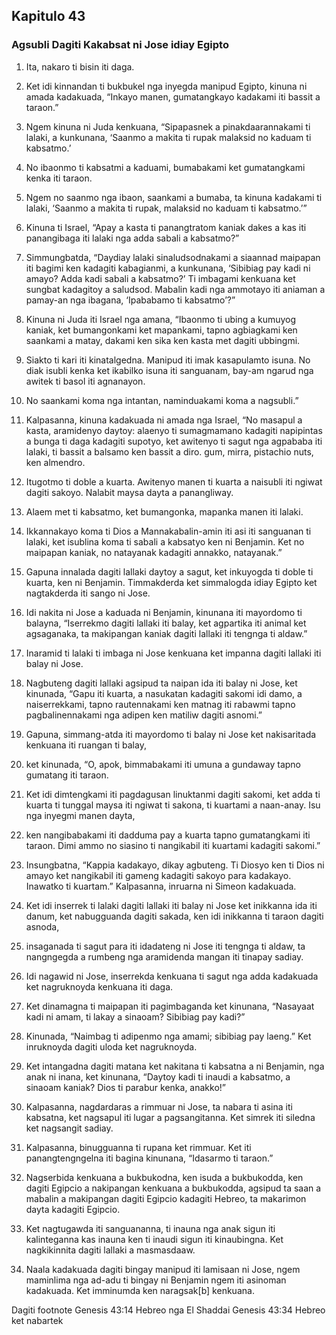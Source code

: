 Kapitulo 43
-----------

### Agsubli Dagiti Kakabsat ni Jose idiay Egipto

1. Ita, nakaro ti bisin iti daga.
2. Ket idi kinnandan ti bukbukel nga inyegda manipud Egipto, kinuna ni amada kadakuada, “Inkayo manen, gumatangkayo kadakami iti bassit a taraon.”
3. Ngem kinuna ni Juda kenkuana, “Sipapasnek a pinakdaarannakami ti lalaki, a kunkunana, ‘Saanmo a makita ti rupak malaksid no kaduam ti kabsatmo.’
4. No ibaonmo ti kabsatmi a kaduami, bumabakami ket gumatangkami kenka iti taraon.
5. Ngem no saanmo nga ibaon, saankami a bumaba, ta kinuna kadakami ti lalaki, ‘Saanmo a makita ti rupak, malaksid no kaduam ti kabsatmo.’”
6. Kinuna ti Israel, “Apay a kasta ti panangtratom kaniak dakes a kas iti panangibaga iti lalaki nga adda sabali a kabsatmo?”
7. Simmungbatda, “Daydiay lalaki sinaludsodnakami a siaannad maipapan iti bagimi ken kadagiti kabagianmi, a kunkunana, ‘Sibibiag pay kadi ni amayo? Adda kadi sabali a kabsatmo?’ Ti imbagami kenkuana ket sungbat kadagitoy a saludsod. Mabalin kadi nga ammotayo iti aniaman a pamay-an nga ibagana, ‘Ipababamo ti kabsatmo’?”
8. Kinuna ni Juda iti Israel nga amana, “Ibaonmo ti ubing a kumuyog kaniak, ket bumangonkami ket mapankami, tapno agbiagkami ken saankami a matay, dakami ken sika ken kasta met dagiti ubbingmi.
9. Siakto ti kari iti kinatalgedna. Manipud iti imak kasapulamto isuna. No diak isubli kenka ket ikabilko isuna iti sanguanam, bay-am ngarud nga awitek ti basol iti agnanayon.
10. No saankami koma nga intantan, naminduakami koma a nagsubli.”

11. Kalpasanna, kinuna kadakuada ni amada nga Israel, “No masapul a kasta, aramidenyo daytoy: alaenyo ti sumagmamano kadagiti napipintas a bunga ti daga kadagiti supotyo, ket awitenyo ti sagut nga agpababa iti lalaki, ti bassit a balsamo ken bassit a diro. gum, mirra, pistachio nuts, ken almendro.
12. Itugotmo ti doble a kuarta. Awitenyo manen ti kuarta a naisubli iti ngiwat dagiti sakoyo. Nalabit maysa dayta a panangliway.
13. Alaem met ti kabsatmo, ket bumangonka, mapanka manen iti lalaki.
14. Ikkannakayo koma ti Dios a Mannakabalin-amin iti asi iti sanguanan ti lalaki, ket isublina koma ti sabali a kabsatyo ken ni Benjamin. Ket no maipapan kaniak, no natayanak kadagiti annakko, natayanak.”

15. Gapuna innalada dagiti lallaki daytoy a sagut, ket inkuyogda ti doble ti kuarta, ken ni Benjamin. Timmakderda ket simmalogda idiay Egipto ket nagtakderda iti sango ni Jose.

16. Idi nakita ni Jose a kaduada ni Benjamin, kinunana iti mayordomo ti balayna, “Iserrekmo dagiti lallaki iti balay, ket agpartika iti animal ket agsaganaka, ta makipangan kaniak dagiti lallaki iti tengnga ti aldaw.”
17. Inaramid ti lalaki ti imbaga ni Jose kenkuana ket impanna dagiti lallaki iti balay ni Jose.
18. Nagbuteng dagiti lallaki agsipud ta naipan ida iti balay ni Jose, ket kinunada, “Gapu iti kuarta, a nasukatan kadagiti sakomi idi damo, a naiserrekkami, tapno rautennakami ken matnag iti rabawmi tapno pagbalinennakami nga adipen ken matiliw dagiti asnomi.”
19. Gapuna, simmang-atda iti mayordomo ti balay ni Jose ket nakisaritada kenkuana iti ruangan ti balay,
20. ket kinunada, “O, apok, bimmabakami iti umuna a gundaway tapno gumatang iti taraon.
21. Ket idi dimtengkami iti pagdagusan linuktanmi dagiti sakomi, ket adda ti kuarta ti tunggal maysa iti ngiwat ti sakona, ti kuartami a naan-anay. Isu nga inyegmi manen dayta,
22. ken nangibabakami iti dadduma pay a kuarta tapno gumatangkami iti taraon. Dimi ammo no siasino ti nangikabil iti kuartami kadagiti sakomi.”
23. Insungbatna, “Kappia kadakayo, dikay agbuteng. Ti Diosyo ken ti Dios ni amayo ket nangikabil iti gameng kadagiti sakoyo para kadakayo. Inawatko ti kuartam.” Kalpasanna, inruarna ni Simeon kadakuada.
24. Ket idi inserrek ti lalaki dagiti lallaki iti balay ni Jose ket inikkanna ida iti danum, ket nabugguanda dagiti sakada, ken idi inikkanna ti taraon dagiti asnoda,
25. insaganada ti sagut para iti idadateng ni Jose iti tengnga ti aldaw, ta nangngegda a rumbeng nga aramidenda mangan iti tinapay sadiay.

26. Idi nagawid ni Jose, inserrekda kenkuana ti sagut nga adda kadakuada ket nagruknoyda kenkuana iti daga.
27. Ket dinamagna ti maipapan iti pagimbaganda ket kinunana, “Nasayaat kadi ni amam, ti lakay a sinaoam? Sibibiag pay kadi?”
28. Kinunada, “Naimbag ti adipenmo nga amami; sibibiag pay laeng.” Ket inruknoyda dagiti uloda ket nagruknoyda.
29. Ket intangadna dagiti matana ket nakitana ti kabsatna a ni Benjamin, nga anak ni inana, ket kinunana, “Daytoy kadi ti inaudi a kabsatmo, a sinaoam kaniak? Dios ti parabur kenka, anakko!”
30. Kalpasanna, nagdardaras a rimmuar ni Jose, ta nabara ti asina iti kabsatna, ket nagsapul iti lugar a pagsangitanna. Ket simrek iti siledna ket nagsangit sadiay.
31. Kalpasanna, binugguanna ti rupana ket rimmuar. Ket iti panangtengngelna iti bagina kinunana, “Idasarmo ti taraon.”
32. Nagserbida kenkuana a bukbukodna, ken isuda a bukbukodda, ken dagiti Egipcio a nakipangan kenkuana a bukbukodda, agsipud ta saan a mabalin a makipangan dagiti Egipcio kadagiti Hebreo, ta makarimon dayta kadagiti Egipcio.
33. Ket nagtugawda iti sanguananna, ti inauna nga anak sigun iti kalinteganna kas inauna ken ti inaudi sigun iti kinaubingna. Ket nagkikinnita dagiti lallaki a masmasdaaw.
34. Naala kadakuada dagiti bingay manipud iti lamisaan ni Jose, ngem maminlima nga ad-adu ti bingay ni Benjamin ngem iti asinoman kadakuada. Ket imminumda ken naragsak[b] kenkuana.

Dagiti footnote
Genesis 43:14 Hebreo nga El Shaddai
Genesis 43:34 Hebreo ket nabartek